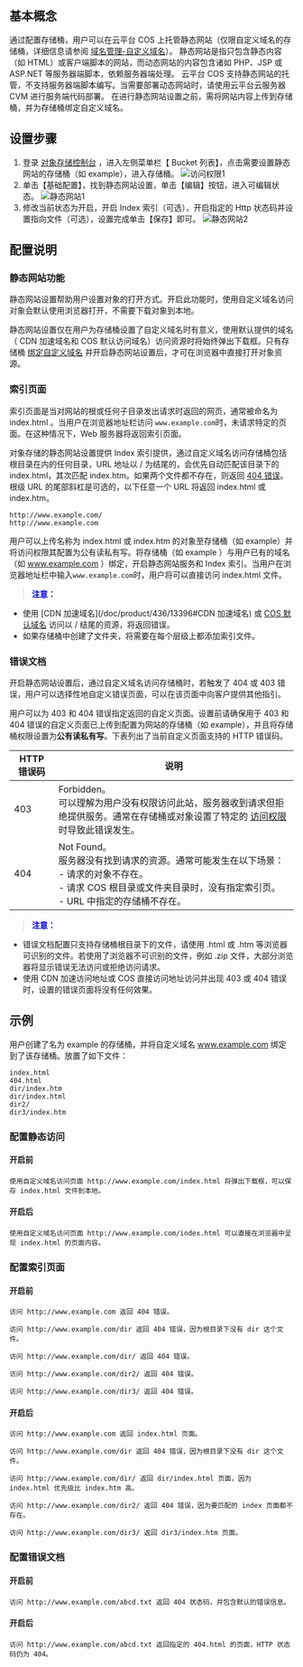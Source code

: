 ## 基本概念
通过配置存储桶，用户可以在云平台 COS 上托管静态网站（仅限自定义域名的存储桶，详细信息请参阅 [域名管理-自定义域名](/document/product/436/13396#自定义域名)）。
静态网站是指只包含静态内容（如 HTML）或客户端脚本的网站，而动态网站的内容包含诸如 PHP、JSP 或 ASP.NET 等服务器端脚本，依赖服务器端处理。
云平台 COS 支持静态网站的托管，不支持服务器端脚本编写。当需要部署动态网站时，请使用云平台云服务器 CVM 进行服务端代码部署。
在进行静态网站设置之前，需将网站内容上传到存储桶，并为存储桶绑定自定义域名。

## 设置步骤
1. 登录 [对象存储控制台](http://console.tce.fsphere.cn/cos4/index) ，进入左侧菜单栏【 Bucket 列表】，点击需要设置静态网站的存储桶（如 example），进入存储桶。
  ![访问权限1](http://imgcache.tce.fsphere.cn/static/mc.qcloudimg.com/static/img/b51d5a77d53c3416324ea3eb283c788c/image.png)
2. 单击【基础配置】，找到静态网站设置，单击【编辑】按钮，进入可编辑状态。
  ![静态网站1](http://imgcache.tce.fsphere.cn/static/mc.qcloudimg.com/static/img/682188854dabd038d34a452569feefa3/image.png)
3. 修改当前状态为开启，开启 Index 索引（可选），开启指定的 Http 状态码并设置指向文件（可选），设置完成单击【保存】即可。
  ![静态网站2](http://imgcache.tce.fsphere.cn/static/mc.qcloudimg.com/static/img/52e0988ba8a8b8925833565b69ca8398/image.png)
	
## 配置说明
### 静态网站功能
静态网站设置帮助用户设置对象的打开方式。开启此功能时，使用自定义域名访问对象会默认使用浏览器打开，不需要下载对象到本地。

静态网站设置仅在用户为存储桶设置了自定义域名时有意义，使用默认提供的域名（ CDN 加速域名和 COS 默认访问域名）访问资源时将始终弹出下载框。只有存储桶 [绑定自定义域名](/document/product/436/13396#自定义域名) 并开启静态网站设置后，才可在浏览器中直接打开对象资源。

### 索引页面
索引页面是当对网站的根或任何子目录发出请求时返回的网页，通常被命名为 index.html 。当用户在浏览器地址栏访问 `www.example.com`时，未请求特定的页面。在这种情况下，Web 服务器将返回索引页面。

对象存储的静态网站设置提供 Index 索引提供，通过自定义域名访问存储桶包括根目录在内的任何目录，URL 地址以 / 为结尾的，会优先自动匹配该目录下的 index.html，其次匹配 index.htm。如果两个文件都不存在，则返回 [404 错误](#404)。根级 URL 的尾部斜杠是可选的，以下任意一个 URL 将返回 index.html 或 index.htm。
```
http://www.example.com/
http://www.example.com
```
用户可以上传名称为 index.html 或 index.htm 的对象至存储桶（如 example）并将访问权限其配置为公有读私有写。将存储桶（如 example ）与用户已有的域名（如 www.example.com ）绑定，开启静态网站服务和 Index 索引。当用户在浏览器地址栏中输入`www.example.com`时，用户将可以直接访问 index.html 文件。

><font color="#0000cc">**注意：** </font>
- 使用 [CDN 加速域名](/doc/product/436/13396#CDN 加速域名) 或 [COS 默认域名](/doc/product/436/13396#默认域名) 访问以 / 结尾的资源，将返回错误。
- 如果存储桶中创建了文件夹，将需要在每个层级上都添加索引文件。

### 错误文档
开启静态网站设置后，通过自定义域名访问存储桶时，若触发了 404 或 403 错误，用户可以选择性地自定义错误页面，可以在该页面中向客户提供其他指引。

用户可以为 403 和 404 错误指定返回的自定义页面。设置前请确保用于 403 和 404 错误的自定义页面已上传到配置为网站的存储桶（如 example），并且将存储桶权限设置为**公有读私有写**。下表列出了当前自定义页面支持的 HTTP 错误码。
<span id="404"></span>

| HTTP 错误码 | 说明                                       |
| -------- | ---------------------------------------- |
| 403      | Forbidden。<br>可以理解为用户没有权限访问此站，服务器收到请求但拒绝提供服务。通常在存储桶或对象设置了特定的 [访问权限](/document/product/436/6371) 时导致此错误发生。 |
| 404      | Not Found。<br>服务器没有找到请求的资源。通常可能发生在以下场景：<br>- 请求的对象不存在。<br>- 请求 COS 根目录或文件夹目录时，没有指定索引页。<br> - URL 中指定的存储桶不存在。 |

> <font color="#0000cc">**注意：** </font>
- 错误文档配置只支持存储桶根目录下的文件，请使用 .html 或 .htm 等浏览器可识别的文件。若使用了浏览器不可识别的文件，例如 .zip 文件，大部分浏览器将显示错误无法访问或拒绝访问请求。
- 使用 CDN 加速访问地址或 COS 直接访问地址访问并出现 403 或 404 错误时，设置的错误页面将没有任何效果。

## 示例
用户创建了名为 example 的存储桶，并将自定义域名 www.example.com 绑定到了该存储桶。放置了如下文件： 
```
index.html
404.html
dir/index.htm
dir/index.html
dir2/
dir3/index.htm
```
### 配置静态访问
#### 开启前
```
使用自定义域名访问页面 http://www.example.com/index.html 将弹出下载框，可以保存 index.html 文件到本地。
```
#### 开启后
```
使用自定义域名访问页面 http://www.example.com/index.html 可以直接在浏览器中呈现 index.html 的页面内容。
```
### 配置索引页面
#### 开启前
```
访问 http://www.example.com 返回 404 错误。

访问 http://www.example.com/dir 返回 404 错误，因为根目录下没有 dir 这个文件。

访问 http://www.example.com/dir/ 返回 404 错误。

访问 http://www.example.com/dir2/ 返回 404 错误。

访问 http://www.example.com/dir3/ 返回 404 错误。
```
#### 开启后
```
访问 http://www.example.com 返回 index.html 页面。
 
访问 http://www.example.com/dir 返回 404 错误，因为根目录下没有 dir 这个文件。
 
访问 http://www.example.com/dir/ 返回 dir/index.html 页面，因为 index.html 优先级比 index.htm 高。

访问 http://www.example.com/dir2/ 返回 404 错误，因为要匹配的 index 页面都不存在。

访问 http://www.example.com/dir3/ 返回 dir3/index.htm 页面。
```
### 配置错误文档
#### 开启前
```
访问 http://www.example.com/abcd.txt 返回 404 状态码，并包含默认的错误信息。
```
#### 开启后
```
访问 http://www.example.com/abcd.txt 返回指定的 404.html 的页面，HTTP 状态码仍为 404。
```
